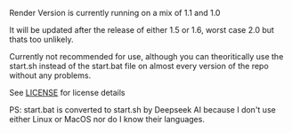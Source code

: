 Render Version is currently running on a mix of 1.1 and 1.0

It will be updated after the release of either 1.5 or 1.6, worst case 2.0 but thats too unlikely. 

Currently not recommended for use, although you can theoritically use the start.sh instead of the start.bat file on almost every version of the repo without any problems.

See [LICENSE](LICENSE) for license details

PS: start.bat is converted to start.sh by Deepseek AI because I don't use either Linux or MacOS nor do I know their languages.
